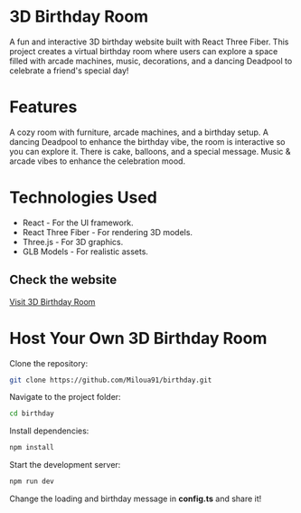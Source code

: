 # 3D Birthday Room

A fun and interactive 3D birthday website built with React Three Fiber. This project creates a virtual birthday room where users can explore a space filled with arcade machines, music, decorations, and a dancing Deadpool to celebrate a friend's special day!

# Features

A cozy room with furniture, arcade machines, and a birthday setup. A dancing Deadpool to enhance the birthday vibe, the room is interactive so you can explore it. There is cake, balloons, and a special message. Music & arcade vibes to enhance the celebration mood.

# Technologies Used

- React - For the UI framework.
- React Three Fiber - For rendering 3D models.
- Three.js - For 3D graphics.
- GLB Models - For realistic assets.

## Check the website

[Visit 3D Birthday Room](https://happy-birthday-madjid.vercel.app/)

# Host Your Own 3D Birthday Room

Clone the repository:
```sh
git clone https://github.com/Miloua91/birthday.git
```
Navigate to the project folder:
```sh
cd birthday
```
Install dependencies:
```sh
npm install
```
Start the development server:
```sh
npm run dev
```

Change the loading and birthday message in **config.ts** and share it!
